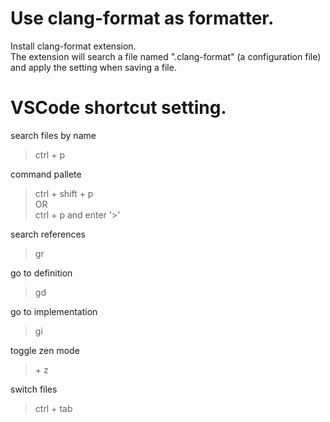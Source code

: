 # Use clang-format as formatter.

Install clang-format extension.  
The extension will search a file named ".clang-format" (a configuration file) and apply the setting when saving a file.  

# VSCode shortcut setting.

search files by name
> ctrl + p

command pallete
> ctrl + shift + p  
OR  
> ctrl + p  and enter '>'  


search references
> gr

go to definition
> gd

go to implementation
> gi

toggle zen mode
> <Caps Lock> + z

switch files
> ctrl + tab

